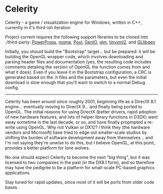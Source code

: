 # Celerity
Celerity - a game / visualization engine for Windows, written in C++, currently in it's third-ish iteration

Project current requires the following support libraries to be cloned into ./third-party: <a href="https://github.com/keelanstuart/powerprops">PowerProps</a>, <a href="https://github.com/keelanstuart/mqme">mqme</a>, <a href="https://github.com/keelanstuart/Pool">Pool</a>, <a href="https://github.com/keelanstuart/genio">GenIO</a>, <a href="https://github.com/g-truc/glm">glm</a>, <a href="https://github.com/leethomason/tinyxml2">tinyxml2</a>, and <a href="https://github.com/keelanstuart/GLlibgen">GLlibgen</a>

Initially, you should build the "Bootstrap" target... but be prepared: it will be building the OpenGL wrapper code, which involves downloading and parsing header files and documentation (yes, the resulting code includes comments detailing the version of OpenGL the function comes from and what it does). Even if you leave it in the Bootstrap configuration, a CRC is generated based on the .h files and the parameters, but even the initial download is slow enough that you'll want to switch to a normal Debug config.

______________________________________________

Celerity has been around since roughly 2001, beginning life as a DirectX 8.1 engine... eventually moving to DirectX 9... and finally being ported to OpenGL. The initial reasons for using DirectX (better drivers, rapid adoption of new hardware features, and lots of helper library functions in D3DX) went away sometime in the last decade, or so, and have finally propmpted a re-write using OpenGL. Why not Vulkan or DX12? I think they (the hardware vendors and Microsoft) have tried to edge out smaller-scale studios by shifting the burden of software development away from themselves... and I'm not saying they're unwise to do this, but I believe OpenGL, at this point, provides a better platform for lone wolves.

No one should expect Celerity to become the next "big thing", but it was licensed to two companies in the past (in the DX8.1 form), and so therefore may have the pedigree to be a platform for small-scale PC-based graphics applications.

Stay tuned for rapid updates, since most of it will be ports from older code bases.
